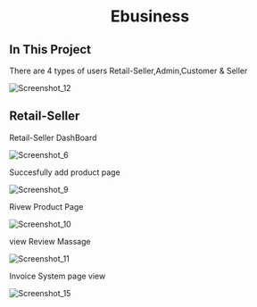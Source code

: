<h1 align="center">
Ebusiness
</h1>

## In This Project

There are 4 types of users Retail-Seller,Admin,Customer & Seller

![Screenshot_12](https://user-images.githubusercontent.com/60029434/103584760-27bf9180-4f0c-11eb-89e1-95e4ed3a7702.jpg)


## Retail-Seller 

Retail-Seller DashBoard

![Screenshot_6](https://user-images.githubusercontent.com/60029434/103486361-75ae9980-4e27-11eb-87ce-49b75f2d69c2.jpg)

Succesfully add product page

![Screenshot_9](https://user-images.githubusercontent.com/60029434/103486457-49dfe380-4e28-11eb-8eeb-b0500f7c24cc.jpg)

Rivew Product Page

![Screenshot_10](https://user-images.githubusercontent.com/60029434/103557473-77d32f80-4edd-11eb-8be2-304cf0ffd808.jpg)

view Review Massage

![Screenshot_11](https://user-images.githubusercontent.com/60029434/103557881-0778de00-4ede-11eb-8fa3-ebdf536b5208.jpg)

Invoice System page view 

![Screenshot_15](https://user-images.githubusercontent.com/60029434/103607364-ebf3ee80-4f42-11eb-9417-9321c6a59b96.jpg)
